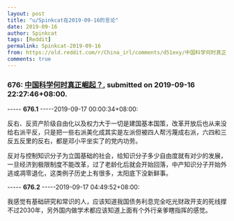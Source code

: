 ```yaml
---
layout: post
title: "u/Spinkcat在2019-09-16的言论"
date: 2019-09-16
author: Spinkcat
tags: [Reddit]
permalink: Spinkcat-2019-09-16
from: https://old.reddit.com/r/China_irl/comments/d51exy/中国科学何时真正崛起/
comments: true
---
```


### 676: [中国科学何时真正崛起？](https://old.reddit.com/r/China_irl/comments/d51exy/中国科学何时真正崛起/), submitted on 2019-09-16 22:27:46+08:00.

----- __676.1__ -----2019-09-17 00:00:34+08:00:

反右、反资产阶级自由化以及权力大于一切是建国基本国策，改革开放后也从来没给右派平反，只是把一些右派美化成其实是左派但被四人帮污蔑成右派，六四和三反五反里的反右，都是邓小平坐实了的党内功劳。

反对与控制知识分子为立国基础的社会，给知识分子多少自由度就有对少的发展，一旦经济到极限制度不能改革，过了老龄化后就会开始回落，中产知识分子开始外逃或凋零退化，这类例子历史上有很多，太阳底下没新鲜事。

----- __676.2__ -----2019-09-17 04:49:52+08:00:

我感觉有基础研究和常识的人，应该知道我国债务利息完全吃光财政开支的死线撑不过2030年，另外国内做学术都应该知道上面有个外行亲爹瞎指挥的感觉。

